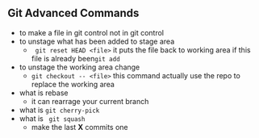 ## Git Advanced Commands

- to make a file in git control not in git control
- to unstage what has been added to stage area
  - ``` git reset HEAD <file>``` it puts the file back to working area if this file is already been``git add`` 
- to unstage the working area change
  - ```git checkout -- <file>``` this command actually use the repo to replace the working area
- what is rebase 
  - it can rearrage your current branch
- what is ```git cherry-pick```
- what is ``` git squash```
  - make the last **X** commits one
